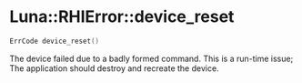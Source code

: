 # Luna::RHIError::device_reset

```c++
ErrCode device_reset()
```

The device failed due to a badly formed command. This is a run-time issue; The application should destroy and recreate the device. 

